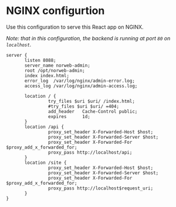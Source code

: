 # NGINX configurtion

Use this configuration to serve this React app on NGINX.

*Note: that in this configuration, the backend is running at port `80` on `localhost`.*

```
server {
       listen 8088;
       server_name norweb-admin;
       root /opt/norweb-admin;
       index index.html;
       error_log  /var/log/nginx/admin-error.log;
       access_log /var/log/nginx/admin-access.log;

       location / {
                try_files $uri $uri/ /index.html;
                #try_files $uri $uri/ =404;
                add_header   Cache-Control public;
                expires      1d;
       }
       location /api {
                proxy_set_header X-Forwarded-Host $host;
                proxy_set_header X-Forwarded-Server $host;
                proxy_set_header X-Forwarded-For $proxy_add_x_forwarded_for;
                proxy_pass http://localhost/api;
       }
       location /site {
                proxy_set_header X-Forwarded-Host $host;
                proxy_set_header X-Forwarded-Server $host;
                proxy_set_header X-Forwarded-For $proxy_add_x_forwarded_for;
                proxy_pass http://localhost$request_uri;
       }
}
```
